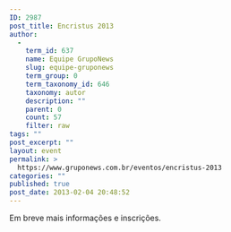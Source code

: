 ```yaml
---
ID: 2987
post_title: Encristus 2013
author:
  - 
    term_id: 637
    name: Equipe GrupoNews
    slug: equipe-gruponews
    term_group: 0
    term_taxonomy_id: 646
    taxonomy: autor
    description: ""
    parent: 0
    count: 57
    filter: raw
tags: ""
post_excerpt: ""
layout: event
permalink: >
  https://www.gruponews.com.br/eventos/encristus-2013
categories: ""
published: true
post_date: 2013-02-04 20:48:52
---
```

Em breve mais informações e inscrições.